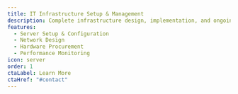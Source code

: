 ```yaml
---
title: IT Infrastructure Setup & Management
description: Complete infrastructure design, implementation, and ongoing management to ensure optimal performance and reliability.
features:
  - Server Setup & Configuration
  - Network Design
  - Hardware Procurement
  - Performance Monitoring
icon: server
order: 1
ctaLabel: Learn More
ctaHref: "#contact"
---
```

